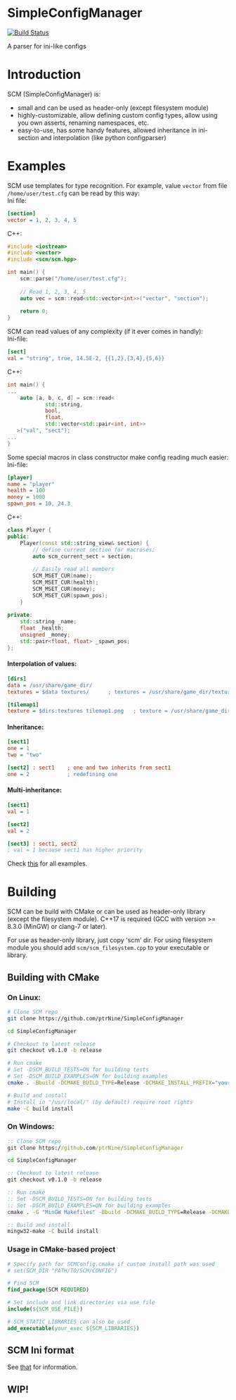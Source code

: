 SimpleConfigManager
===================

[![Build Status](https://travis-ci.org/ptrNine/SimpleConfigManager.svg?branch=master)](https://travis-ci.org/ptrNine/SimpleConfigManager)

A parser for ini-like configs
# Introduction
SCM (SimpleConfigManager) is:
* small and can be used as header-only (except filesystem module)
* highly-customizable, allow defining custom config types, allow using you own 
  asserts, renaming namespaces, etc.
* easy-to-use, has some handy features, allowed inheritance in ini-section 
  and interpolation (like python configparser)
# Examples
SCM use templates for type recognition. For example, value `vector` from 
file `/home/user/test.cfg` can be read by this way:  
Ini file:
```ini
[section]
vector = 1, 2, 3, 4, 5
```
C++:
```c++
#include <iostream>
#include <vector>
#include <scm/scm.hpp>

int main() {
    scm::parse("/home/user/test.cfg");
    
    // Read 1, 2, 3, 4, 5
    auto vec = scm::read<std::vector<int>>("vector", "section");
    
    return 0;
}
```
SCM can read values of any complexity (if it ever comes in handly):  
Ini-file:
```ini
[sect]
val = "string", true, 14.5E-2, {{1,2},{3,4},{5,6}} 
```
C++:
```c++
int main() {
...
    auto [a, b, c, d] = scm::read<
            std::string, 
            bool, 
            float, 
            std::vector<std::pair<int, int>>
   >("val", "sect");
...
}
```
Some special macros in class constructor make config reading much easier:  
Ini-file:
```ini
[player]
name = "player"
health = 100
money = 1000
spawn_pos = 10, 24.3
```
C++:
```c++
class Player {
public:
    Player(const std::string_view& section) {
        // define current section for macroses;
        auto scm_current_sect = section;
        
        // Easily read all members
        SCM_MSET_CUR(name);
        SCM_MSET_CUR(health);
        SCM_MSET_CUR(money);
        SCM_MSET_CUR(spawn_pos);
    }
    
private:
    std::string _name;
    float _health;
    unsigned _money;
    std::pair<float, float> _spawn_pos;
};
```
#### Interpolation of values:
```ini
[dirs]
data = /usr/share/game_dir/
textures = $data textures/      ; textures = /usr/share/game_dir/textures/

[tilemap1]
texture = $dirs:textures tilemap1.png   ; texture = /usr/share/game_dir/textures/tilemap1.png

```
#### Inheritance:
```ini
[sect1]
one = 1
two = "two"

[sect2] : sect1    ; one and two inherits from sect1
one = 2            ; redefining one
```
#### Multi-inheritance:
```ini
[sect1]
val = 1

[sect2]
val = 2

[sect3] : sect1, sect2
; val = 1 because sect1 has higher priority

```
Check [this](https://github.com/ptrNine/SimpleConfigManager/tree/master/examples) for all examples.

# Building
SCM can be build with CMake or can be used as header-only library (except the filesystem module).
C++17 is required (GCC with version >= 8.3.0 (MinGW) or clang-7 or later).  

For use as header-only library, just copy 'scm' dir. For using filesystem module you 
should add `scm/scm_filesystem.cpp` to your executable or library. 

## Building with CMake

### On Linux:

```bash
# Clone SCM repo
git clone https://github.com/ptrNine/SimpleConfigManager

cd SimpleConfigManager

# Checkout to latest release
git checkout v0.1.0 -b release

# Run cmake
# Set -DSCM_BUILD_TESTS=ON for building tests
# Set -DSCM_BUILD_EXAMPLES=ON for building examples
cmake . -Bbuild -DCMAKE_BUILD_TYPE=Release -DCMAKE_INSTALL_PREFIX="your/install/path/"

# Build and install
# Install in "/usr/local/" (by default) require root rights
make -C build install

```
### On Windows:

```bat
:: Clone SCM repo
git clone https://github.com/ptrNine/SimpleConfigManager

cd SimpleConfigManager

:: Checkout to latest release
git checkout v0.1.0 -b release

:: Run cmake
:: Set -DSCM_BUILD_TESTS=ON for building tests
:: Set -DSCM_BUILD_EXAMPLES=ON for building examples
cmake . -G "MinGW Makefiles" -Bbuild -DCMAKE_BUILD_TYPE=Release -DCMAKE_INSTALL_PREFIX="your/install/path/"

:: Build and install
mingw32-make -C build install

```
### Usage in CMake-based project
```cmake
# Specify path for SCMConfig.cmake if custom install path was used
# set(SCM_DIR "PATH/TO/SCM/CONFIG")

# Find SCM
find_package(SCM REQUIRED)

# Set include and link directories via use file
include(${SCM_USE_FILE})

# SCM_STATIC_LIBRARIES can also be used
add_executable(your_exec ${SCM_LIBRARIES})

```
## SCM Ini format
See [that](https://github.com/ptrNine/SimpleConfigManager/tree/master/SCM_ini_readme.md) for information.

## WIP!
